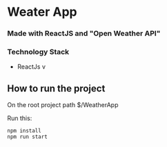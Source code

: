 # Weater App
### Made with ReactJS and "Open Weather API"

### Technology Stack

- ReactJs v


## How to run the project

 On the root project path $/WeatherApp

Run this:
```
npm install
npm run start
```